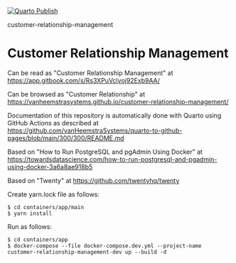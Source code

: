 [![Quarto Publish](https://github.com/vanHeemstraSystems/customer-relationship-management/actions/workflows/publish.yml/badge.svg)](https://github.com/vanHeemstraSystems/customer-relationship-management/actions/workflows/publish.yml)

customer-relationship-management
# Customer Relationship Management

Can be read as "Customer Relationship Management" at https://app.gitbook.com/s/Rs3XPuVclvoj92Exb9AA/

Can be browsed as "Customer Relationship" at https://vanheemstrasystems.github.io/customer-relationship-management/

Documentation of this repository is automatically done with Quarto using GitHub Actions as described at https://github.com/vanHeemstraSystems/quarto-to-github-pages/blob/main/300/300/README.md

Based on "How to Run PostgreSQL and pgAdmin Using Docker" at https://towardsdatascience.com/how-to-run-postgresql-and-pgadmin-using-docker-3a6a8ae918b5

Based on "Twenty" at https://github.com/twentyhq/twenty

Create yarn.lock file as follows:

```
$ cd containers/app/main
$ yarn install
```

Run as follows:

```
$ cd containers/app
$ docker-compose --file docker-compose.dev.yml --project-name customer-relationship-management-dev up --build -d
```
